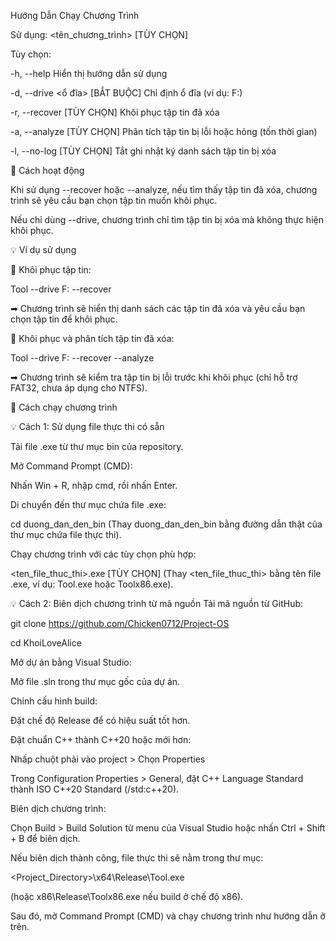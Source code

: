 Hướng Dẫn Chạy Chương Trình

Sử dụng: <tên_chương_trình> [TÙY CHỌN]

Tùy chọn:

  -h, --help                          Hiển thị hướng dẫn sử dụng
  
  -d, --drive <ổ đĩa>                 [BẮT BUỘC] Chỉ định ổ đĩa (ví dụ: F:)
  
  -r, --recover                       [TÙY CHỌN] Khôi phục tập tin đã xóa
  
  -a, --analyze                       [TÙY CHỌN] Phân tích tập tin bị lỗi hoặc hỏng (tốn thời gian)
  
  -l, --no-log                        [TÙY CHỌN] Tắt ghi nhật ký danh sách tập tin bị xóa
  
🔹 Cách hoạt động

Khi sử dụng --recover hoặc --analyze, nếu tìm thấy tập tin đã xóa, chương trình sẽ yêu cầu bạn chọn tập tin muốn khôi phục.

Nếu chỉ dùng --drive, chương trình chỉ tìm tập tin bị xóa mà không thực hiện khôi phục.

💡 Ví dụ sử dụng

🔹 Khôi phục tập tin:

Tool --drive F: --recover

➡ Chương trình sẽ hiển thị danh sách các tập tin đã xóa và yêu cầu bạn chọn tập tin để khôi phục.

🔹 Khôi phục và phân tích tập tin đã xóa:

Tool --drive F: --recover --analyze

➡ Chương trình sẽ kiểm tra tập tin bị lỗi trước khi khôi phục (chỉ hỗ trợ FAT32, chưa áp dụng cho NTFS).

🚀 Cách chạy chương trình

💡 Cách 1: Sử dụng file thực thi có sẵn

Tải file .exe từ thư mục bin của repository.

Mở Command Prompt (CMD):

Nhấn Win + R, nhập cmd, rồi nhấn Enter.

Di chuyển đến thư mục chứa file .exe:

cd duong_dan_den_bin
(Thay duong_dan_den_bin bằng đường dẫn thật của thư mục chứa file thực thi).

Chạy chương trình với các tùy chọn phù hợp:

<ten_file_thuc_thi>.exe [TÙY CHỌN]
(Thay <ten_file_thuc_thi> bằng tên file .exe, ví dụ: Tool.exe hoặc Toolx86.exe).

💡 Cách 2: Biên dịch chương trình từ mã nguồn
Tải mã nguồn từ GitHub:

git clone https://github.com/Chicken0712/Project-OS

cd KhoiLoveAlice

Mở dự án bằng Visual Studio:

Mở file .sln trong thư mục gốc của dự án.

Chỉnh cấu hình build:

Đặt chế độ Release để có hiệu suất tốt hơn.

Đặt chuẩn C++ thành C++20 hoặc mới hơn:

Nhấp chuột phải vào project > Chọn Properties

Trong Configuration Properties > General, đặt C++ Language Standard thành ISO C++20 Standard (/std:c++20).

Biên dịch chương trình:

Chọn Build > Build Solution từ menu của Visual Studio hoặc nhấn Ctrl + Shift + B để biên dịch.

Nếu biên dịch thành công, file thực thi sẽ nằm trong thư mục:

<Project_Directory>\x64\Release\Tool.exe

(hoặc x86\Release\Toolx86.exe nếu build ở chế độ x86).

Sau đó, mở Command Prompt (CMD) và chạy chương trình như hướng dẫn ở trên.
